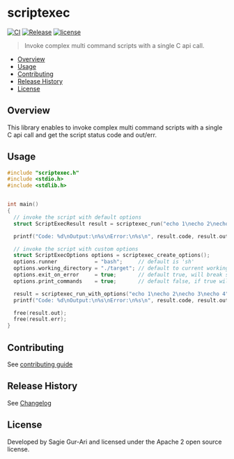 # scriptexec

[![CI](https://github.com/sagiegurari/c_scriptexec/workflows/CI/badge.svg?branch=master)](https://github.com/sagiegurari/c_scriptexec/actions)
[![Release](https://img.shields.io/github/v/release/sagiegurari/c_scriptexec)](https://github.com/sagiegurari/c_scriptexec/releases)
[![license](https://img.shields.io/github/license/sagiegurari/c_scriptexec)](https://github.com/sagiegurari/c_scriptexec/blob/master/LICENSE)

> Invoke complex multi command scripts with a single C api call.

* [Overview](#overview)
* [Usage](#usage)
* [Contributing](.github/CONTRIBUTING.md)
* [Release History](CHANGELOG.md)
* [License](#license)

<a name="overview"></a>
## Overview
This library enables to invoke complex multi command scripts with a single C api call and get the script status code and out/err.

<a name="usage"></a>
## Usage

<!-- example source start -->
```c
#include "scriptexec.h"
#include <stdio.h>
#include <stdlib.h>


int main()
{
  // invoke the script with default options
  struct ScriptExecResult result = scriptexec_run("echo 1\necho 2\necho 3\necho 4");

  printf("Code: %d\nOutput:\n%s\nError:\n%s\n", result.code, result.out, result.err);

  // invoke the script with custom options
  struct ScriptExecOptions options = scriptexec_create_options();
  options.runner            = "bash";     // default is 'sh'
  options.working_directory = "./target"; // default to current working directory
  options.exit_on_error     = true;       // default true, will break script execution on any error
  options.print_commands    = true;       // default false, if true will print every command before invocation

  result = scriptexec_run_with_options("echo 1\necho 2\necho 3\necho 4", options);
  printf("Code: %d\nOutput:\n%s\nError:\n%s\n", result.code, result.out, result.err);

  free(result.out);
  free(result.err);
}
```
<!-- example source end -->

## Contributing
See [contributing guide](.github/CONTRIBUTING.md)

<a name="history"></a>
## Release History

See [Changelog](CHANGELOG.md)

<a name="license"></a>
## License
Developed by Sagie Gur-Ari and licensed under the Apache 2 open source license.
